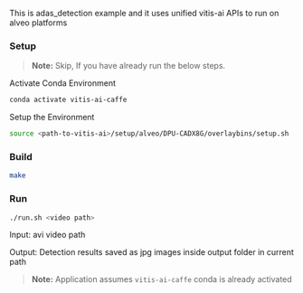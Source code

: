 This is adas_detection example and it uses unified vitis-ai APIs to run on alveo platforms

### Setup

> **Note:** Skip, If you have already run the below steps.

Activate Conda Environment
  ```sh
  conda activate vitis-ai-caffe 
  ```

Setup the Environment

  ```sh
  source <path-to-vitis-ai>/setup/alveo/DPU-CADX8G/overlaybins/setup.sh
  ```

### Build

  ```sh
  make
  ```

### Run
 
  ```sh
  ./run.sh <video path>
  ```

Input: avi video path

Output: Detection results saved as jpg images inside output folder in current path

> **Note:** Application assumes `vitis-ai-caffe` conda is already activated  

